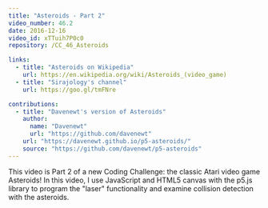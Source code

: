 ```yaml
---
title: "Asteroids - Part 2"
video_number: 46.2
date: 2016-12-16
video_id: xTTuih7P0c0
repository: /CC_46_Asteroids

links:
  - title: "Asteroids on Wikipedia"
    url: https://en.wikipedia.org/wiki/Asteroids_(video_game)
  - title: "Sirajology's channel"
    url: https://goo.gl/tmFNre

contributions:
  - title: "Davenewt's version of Asteroids"
    author:
      name: "Davenewt"
      url: "https://github.com/davenewt"
    url: "https://davenewt.github.io/p5-asteroids/"
    source: "https://github.com/davenewt/p5-asteroids"
---
```


This video is Part 2 of a new Coding Challenge: the classic Atari video game Asteroids!
In this video, I use JavaScript and HTML5 canvas with the p5.js library to program the "laser" functionality and examine collision detection with the asteroids.
